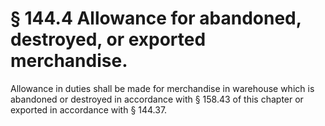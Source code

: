 # § 144.4   Allowance for abandoned, destroyed, or exported merchandise.

Allowance in duties shall be made for merchandise in warehouse which is abandoned or destroyed in accordance with § 158.43 of this chapter or exported in accordance with § 144.37. 




